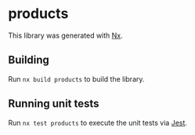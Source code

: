 # products

This library was generated with [Nx](https://nx.dev).

## Building

Run `nx build products` to build the library.

## Running unit tests

Run `nx test products` to execute the unit tests via [Jest](https://jestjs.io).
